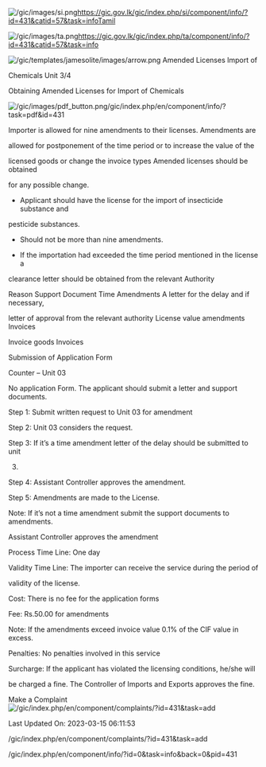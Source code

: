 <!-- Source: https://gic.gov.lk/gic/index.php/en/component/info/?id=431&catid=57&task=info -->

![/gic/images/si.png](/gic/images/si.png)https://gic.gov.lk/gic/index.php/si/component/info/?id=431&catid=57&task=infoTamil

![/gic/images/ta.png](/gic/images/ta.png)https://gic.gov.lk/gic/index.php/ta/component/info/?id=431&catid=57&task=info

![/gic/templates/jamesolite/images/arrow.png](/gic/templates/jamesolite/images/arrow.png) Amended Licenses Import of

Chemicals Unit 3/4

Obtaining Amended Licenses for Import of Chemicals

![/gic/images/pdf_button.png](/gic/images/pdf_button.png)/gic/index.php/en/component/info/?task=pdf&id=431

Importer is allowed for nine amendments to their licenses. Amendments are

allowed for postponement of the time period or to increase the value of the

licensed goods or change the invoice types Amended licenses should be obtained

for any possible change.

 * Applicant should have the license for the import of insecticide substance and

 pesticide substances.

 * Should not be more than nine amendments.

 * If the importation had exceeded the time period mentioned in the license a

 clearance letter should be obtained from the relevant Authority

Reason Support Document Time Amendments A letter for the delay and if necessary,

letter of approval from the relevant authority License value amendments Invoices

Invoice goods Invoices

Submission of Application Form

Counter – Unit 03

No application Form. The applicant should submit a letter and support documents.

Step 1: Submit written request to Unit 03 for amendment

Step 2: Unit 03 considers the request.

Step 3: If it’s a time amendment letter of the delay should be submitted to unit

03.

Step 4: Assistant Controller approves the amendment.

Step 5: Amendments are made to the License.

Note: If it’s not a time amendment submit the support documents to amendments.

Assistant Controller approves the amendment

Process Time Line: One day

Validity Time Line: The importer can receive the service during the period of

validity of the license.

Cost: There is no fee for the application forms

Fee: Rs.50.00 for amendments

Note: If the amendments exceed invoice value 0.1% of the CIF value in excess.

Penalties: No penalties involved in this service

Surcharge: If the applicant has violated the licensing conditions, he/she will

be charged a fine. The Controller of Imports and Exports approves the fine.

Make a Complaint ![/gic/index.php/en/component/complaints/?id=431&task=add](/gic/index.php/en/component/complaints/?id=431&task=add)

Last Updated On: 2023-03-15 06:11:53

/gic/index.php/en/component/complaints/?id=431&task=add

/gic/index.php/en/component/info/?id=0&task=info&back=0&pid=431